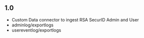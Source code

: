 ## 1.0
- Custom Data connector to ingest RSA SecurID Admin and User 
- adminlog/exportlogs
- usereventlog/exportlogs
